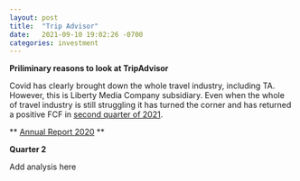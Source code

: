 ```yaml
---
layout: post
title:  "Trip Advisor"
date:   2021-09-10 19:02:26 -0700
categories: investment
---
```

**Priliminary reasons to look at TripAdvisor**

Covid has clearly brought down the whole travel industry, including TA. However, this is Liberty
Media Company subsidiary. Even when the whole of travel industry is still struggling it has turned
the corner and has returned a positive FCF in [second quarter of 2021][ta-2021-q2].

**  [Annual Report 2020][ta-2020] **



**Quarter 2**

Add analysis here

[ta-2021-q2]: https://ir.tripadvisor.com/static-files/a23a917e-4f3a-41ce-a730-8fa8d9c92740
[ta-2020]: https://ir.tripadvisor.com/static-files/fef1a79b-0b14-40b3-ae35-da7ee030aca4

